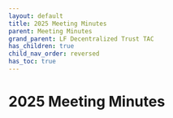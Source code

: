 ```yaml
---
layout: default
title: 2025 Meeting Minutes
parent: Meeting Minutes
grand_parent: LF Decentralized Trust TAC
has_children: true
child_nav_order: reversed
has_toc: true
---
```

# 2025 Meeting Minutes

